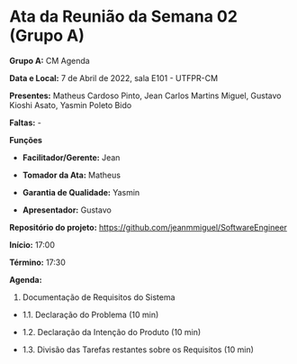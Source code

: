 # Ata da Reunião da Semana 02 (Grupo A)

**Grupo A:** CM Agenda 

**Data e Local:** 7 de Abril de 2022, sala E101 - UTFPR-CM 

**Presentes:** Matheus Cardoso Pinto, Jean Carlos Martins Miguel, Gustavo Kioshi Asato, Yasmin Poleto Bido 

**Faltas:** -

**Funções**

- **Facilitador/Gerente:** Jean

- **Tomador da Ata:** Matheus

- **Garantia de Qualidade:** Yasmin

- **Apresentador:** Gustavo

**Repositório do projeto:** https://github.com/jeanmmiguel/SoftwareEngineer 

**Início:** 17:00

**Término:** 17:30

**Agenda:**

1. Documentação de Requisitos do Sistema

- 1.1. Declaração do Problema (10 min)

- 1.2. Declaração da Intenção do Produto (10 min)

- 1.3. Divisão das Tarefas restantes sobre os Requisitos (10 min)
